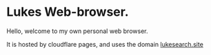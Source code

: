 <H1>Lukes Web-browser.</H1>

Hello, welcome to my own personal web browser. 

It is hosted by cloudflare pages, and uses the domain <a href="lukesearch.site">lukesearch.site</a>

